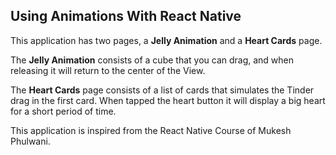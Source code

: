 ## Using Animations With React Native

This application has two pages, a **Jelly Animation** and a **Heart Cards** page.

The **Jelly Animation** consists of a cube that you can drag, and when releasing it will return to the center of the View.

The **Heart Cards** page consists of a list of cards that simulates the Tinder drag in the first card. When tapped the heart button it will display a big heart for a short period of time.

This application is inspired from the React Native Course of Mukesh Phulwani.

